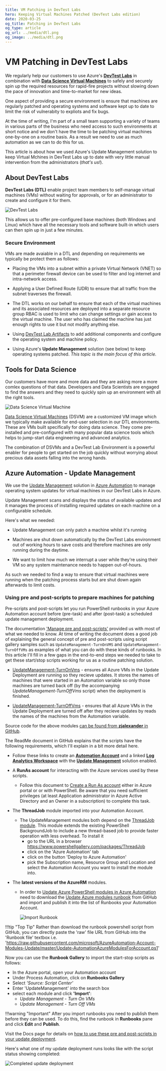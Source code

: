 ```yaml
---
title: VM Patching in DevTest Labs
hero: Keeping Virtual Machines Patched (DevTest Labs edition)
date: 2020-03-25
og_title: Patching in DevTest Labs
og_type: article
og_url: ../media/dtl.png
og_image: ../media/dtl.png
---
```


# VM Patching in DevTest Labs

We regularly help our customers to use Azure's [**DevTest Labs**](https://docs.microsoft.com/en-us/azure/lab-services/)  in combination with [**Data Science Virtual Machines**](https://azure.microsoft.com/en-us/services/virtual-machines/data-science-virtual-machines/) to safely and securely spin up the required resources for rapid-fire projects without slowing down the pace of innovation and time-to-market for new ideas.

One aspect of providing a secure environment is ensure that machines are regularly patched and operating systems and software kept up to date to limit the risk of vulnerabity to expliots and fix bugs.

At the time of writing, I'm part of a small team supporting a variety of teams in various parts of the business who need access to such environments at short notice and we don't have the time to be patching virtual machines one-by-one on a routine basis. As a result we need to use as much automation as we can to do this for us.

This article is about how we used Azure's Update Management solution to keep Virtual Mchines in DevTest Labs up to date with very little manual intervention from the administrators (*that's us!*).

## About DevTest Labs

**DevTest Labs (DTL)** enable project team members to self-manage virtual machines (VMs) without waiting for approvals, or for an administrator to create and configure it for them.

![DevTest Labs](media/dtl.png)

This allows us to offer pre-configured base machines (both Windows and Linux) which have all the necessary tools and software built-in which users can then spin up in just a few minutes.

### Secure Environment

VMs are made avaiable in a DTL and depending on requirements we typically be protect them as follows:

- Placing the VMs into a subnet within a private Virtual Network (VNET) so that a perimeter firewall device can be used to filter and log internet and intra-network access.

- Applying a User Defined Route (UDR) to ensure that all traffic from the subnet traverses the firewall.

- The DTL works on our behalf to ensure that each of the virtual machines and its associated resources are deployed into a separate resource group RBAC is used to limit who can change settings or gain access to the virtual machine. The user who has claimed the machine has just enough rights to use it but not modify anything else.

- Using [DevTest Lab Artifacts](https://docs.microsoft.com/en-us/azure/lab-services/add-artifact-vm) to add additional components and configure the operating system and machine policy.

- Using Azure's **Update Management** solution (see below) to keep operating systems patched. *This topic is the main focus of this article.*

## Tools for Data Science

Our customers have more and more data and they are asking more a more comlex questions of that data. Developers and Data Scientists are engaged to find the answers and they need to quickly spin up an environment with all the right tools.

![Data Science Virtual Machine](media/dsvm.png)

[Data Science Virtual Machines](https://azure.microsoft.com/en-us/services/virtual-machines/data-science-virtual-machines/) (DSVM) are a customized VM image which we typically make available for end-user selection in our DTL environments. These are VMs built specifically for doing data science. They come pre-installed and pre-configured with many popular data science tools which helps to jump-start data engineering and advanced analytics.

The combination of DSVMs and a DevTest Lab Environment is a powerful enabler for people to get started on the job quickly without worrying about precious data assets falling into the wrong hands.

## Azure Automation - Update Management

We use the [Update Management](https://docs.microsoft.com/en-us/azure/automation/automation-update-management) solution in [Azure Automation](https://docs.microsoft.com/en-us/azure/automation/) to manage operating system updates for virtual machines in our DevTest Labs in Azure.

Update Management scans and displays the status of available updates and it manages the process of installing required updates on each machine on a configurable schedule.

Here's what we needed:

- Update Management can only patch a machine whilst it's running

- Machines are shut down automatically by the DevTest Labs environment out of working hours to save costs and therefore machines are only running during the daytime.

- We want to limit how much we interrupt a user while they're using their VM so any system maintenance needs to happen out-of-hours.

As such we needed to find a way to ensure that virtual machines were running when the patching process starts but are shut down again afterwards to limit costs.

### Using pre and post-scripts to prepare machines for patching

Pre-scripts and post-scripts let you run PowerShell runbooks in your Azure Automation account before (pre-task) and after (post-task) a scheduled update management deployment.

The documentation ['Manage pre and post-scripts'](https://docs.microsoft.com/en-us/azure/automation/pre-post-scripts) provided us with most of what we needed to know. At time of writing the document does a good job of explaining the general concept of pre and post-scripts using script gallery samples such as `UpdateManagement-TurnOnVMS` and `UpdateManagement-TurnOffVMs` as examples of what you can do with these kinds of runbooks. In this article I'll fill in a few gaps in the end-to-end steps we needed to take to get these start/stop scripts working for us as a routine patching solution.

- [UpdateManagement-TurnOnVms](https://www.powershellgallery.com/packages/UpdateManagement-TurnOnVms) - ensures all Azure VMs in the Update Deployment are running so they recieve updates. It stores the names of machines that were started in an Automation variable so only those machines are turned back off (by the accompanying *UpdateManagement-TurnOffVms* script) when the deployment is finished.

- [UpdateManagement-TurnOffVms](https://www.powershellgallery.com/packages/UpdateManagement-TurnOffVms) - ensures that all Azure VMs in the Update Deployment are turned off after they recieve updates by reads the names of the machines from the Automation variable.

Source code for the above modules [can be found from **zjalexander** in GitHub](https://github.com/zjalexander/UpdateManagement).

The ReadMe document in GitHub explains that the scripts have the following requirements, which I'll explain in a bit more detail here.

- Follow these links to create an [**Automation Account**](https://docs.microsoft.com/en-us/azure/automation/automation-quickstart-create-account) and a linked [**Log Analytics Workspace**](https://docs.microsoft.com/en-us/azure/azure-monitor/platform/data-platform-logs) with the [**Update Management**](https://docs.microsoft.com/en-us/azure/automation/automation-update-management) solution enabled.

- A **RunAs account** for interacting with the Azure services used by these scripts.
    - Follow this document to [Create a Run As account](https://docs.microsoft.com/en-gb/azure/automation/manage-runas-account#creating-a-run-as-account-in-azure-portal) either in Azure portal or or with PowerShell. Be aware that you need sufficient privileges (at least Application administrator in Azure Active Directory and an Owner in a subscription) to complete this task.

- The **ThreadJob** module imported into your Automation Account.
    - The UpdateManagement modules both depend on the [ThreadJob module](https://www.powershellgallery.com/packages/ThreadJob). This module extends the existing PowerShell BackgroundJob to include a new thread-based job to provide faster operation with less overhead. To install it
        - go to the URL in a browser <https://www.powershellgallery.com/packages/ThreadJob>
        - click on the 'Azure Automation' tab
        - click on the button 'Deploy to Azure Automation'
        - pick the Subscription name, Resource Group and Location and select the Automation Account you want to install the module into.

- The **latest versions of the AzureRM** modules.
    - In order to [Update Azure PowerShell modules in Azure Automation](https://docs.microsoft.com/en-gb/azure/automation/automation-update-azure-modules) need to download the [Update Azure modules runbook](https://github.com/Microsoft/AzureAutomation-Account-Modules-Update) from GitHub and import and publish it into the list of Runbooks your Automation Account.

        ![Import Runbook](media/import-runbook.png)

!!!tip "Top Tip"
    Rather than download the runbook powershell script from GitHub, you can directly paste the 'raw' file URL from GitHub into the 'Runbook file' textbox i.e. '<https://raw.githubusercontent.com/microsoft/AzureAutomation-Account-Modules-Update/master/Update-AutomationAzureModulesForAccount.ps1>'

Now you can use the **Runbook Gallery** to import the start-stop scripts as follows:

- In the Azure portal, open your Automation account
- Under Process Automation, click on **Runbooks Gallery**
- Select *'Source: Script Center'*
- Enter 'UpdateManagement' into the search box
- select each module and click **'Import'**:
    - *Update Management - Turn On VMs*
    - *Update Management - Turn Off VMs*

!!!warning "Important"
    After you import runbooks you need to publish them before they can be used. To do this, find the runbook in **Runbooks** pane and click **Edit** and **Publish**.

Visit the Docs page for details on [how to use these pre and post-scripts in your update deployment](https://docs.microsoft.com/en-us/azure/automation/pre-post-scripts#using-a-pre-script-or-post-script). 

Here's what one of my update deployment runs looks like with the script status showing completed:

![Completed update deployment](media/update-deployment-run.png)
